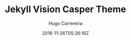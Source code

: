 ---
title: "Jekyll Vision Casper Theme"
github: https://github.com/hugocarreira/jekyll-vision-casper-theme
demo: https://hugocarreira.github.io/jekyll-vision-casper-theme/
author: Hugo Carrereira

ssg:
  - Jekyll
cms:
  - No Cms
date: 2016-11-26T05:26:16Z
github_branch: gh-pages
---